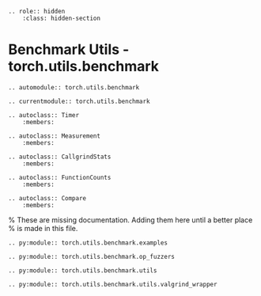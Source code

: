```{eval-rst}
.. role:: hidden
    :class: hidden-section
```

# Benchmark Utils - torch.utils.benchmark

```{eval-rst}
.. automodule:: torch.utils.benchmark
```

```{eval-rst}
.. currentmodule:: torch.utils.benchmark
```

```{eval-rst}
.. autoclass:: Timer
    :members:
```

```{eval-rst}
.. autoclass:: Measurement
    :members:
```

```{eval-rst}
.. autoclass:: CallgrindStats
    :members:
```

```{eval-rst}
.. autoclass:: FunctionCounts
    :members:
```

```{eval-rst}
.. autoclass:: Compare
    :members:
```

% These are missing documentation. Adding them here until a better place
% is made in this file.

```{eval-rst}
.. py:module:: torch.utils.benchmark.examples
```

```{eval-rst}
.. py:module:: torch.utils.benchmark.op_fuzzers
```

```{eval-rst}
.. py:module:: torch.utils.benchmark.utils
```

```{eval-rst}
.. py:module:: torch.utils.benchmark.utils.valgrind_wrapper
```
